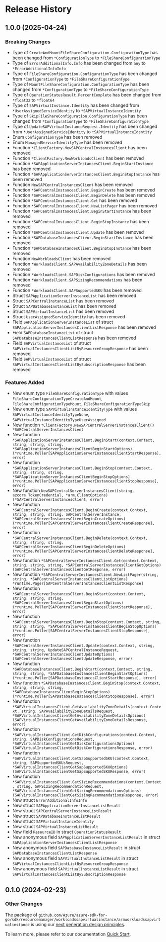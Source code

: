 # Release History

## 1.0.0 (2025-04-24)
### Breaking Changes

- Type of `CreateAndMountFileShareConfiguration.ConfigurationType` has been changed from `*ConfigurationType` to `*FileShareConfigurationType`
- Type of `ErrorAdditionalInfo.Info` has been changed from `any` to `*ErrorAdditionalInfoInfo`
- Type of `FileShareConfiguration.ConfigurationType` has been changed from `*ConfigurationType` to `*FileShareConfigurationType`
- Type of `MountFileShareConfiguration.ConfigurationType` has been changed from `*ConfigurationType` to `*FileShareConfigurationType`
- Type of `OperationStatusResult.PercentComplete` has been changed from `*float32` to `*float64`
- Type of `SAPVirtualInstance.Identity` has been changed from `*UserAssignedServiceIdentity` to `*SAPVirtualInstanceIdentity`
- Type of `SkipFileShareConfiguration.ConfigurationType` has been changed from `*ConfigurationType` to `*FileShareConfigurationType`
- Type of `UpdateSAPVirtualInstanceRequest.Identity` has been changed from `*UserAssignedServiceIdentity` to `*SAPVirtualInstanceIdentity`
- Enum `ConfigurationType` has been removed
- Enum `ManagedServiceIdentityType` has been removed
- Function `*ClientFactory.NewSAPCentralInstancesClient` has been removed
- Function `*ClientFactory.NewWorkloadsClient` has been removed
- Function `*SAPApplicationServerInstancesClient.BeginStartInstance` has been removed
- Function `*SAPApplicationServerInstancesClient.BeginStopInstance` has been removed
- Function `NewSAPCentralInstancesClient` has been removed
- Function `*SAPCentralInstancesClient.BeginCreate` has been removed
- Function `*SAPCentralInstancesClient.BeginDelete` has been removed
- Function `*SAPCentralInstancesClient.Get` has been removed
- Function `*SAPCentralInstancesClient.NewListPager` has been removed
- Function `*SAPCentralInstancesClient.BeginStartInstance` has been removed
- Function `*SAPCentralInstancesClient.BeginStopInstance` has been removed
- Function `*SAPCentralInstancesClient.Update` has been removed
- Function `*SAPDatabaseInstancesClient.BeginStartInstance` has been removed
- Function `*SAPDatabaseInstancesClient.BeginStopInstance` has been removed
- Function `NewWorkloadsClient` has been removed
- Function `*WorkloadsClient.SAPAvailabilityZoneDetails` has been removed
- Function `*WorkloadsClient.SAPDiskConfigurations` has been removed
- Function `*WorkloadsClient.SAPSizingRecommendations` has been removed
- Function `*WorkloadsClient.SAPSupportedSKU` has been removed
- Struct `SAPApplicationServerInstanceList` has been removed
- Struct `SAPCentralInstanceList` has been removed
- Struct `SAPDatabaseInstanceList` has been removed
- Struct `SAPVirtualInstanceList` has been removed
- Struct `UserAssignedServiceIdentity` has been removed
- Field `SAPApplicationServerInstanceList` of struct `SAPApplicationServerInstancesClientListResponse` has been removed
- Field `SAPDatabaseInstanceList` of struct `SAPDatabaseInstancesClientListResponse` has been removed
- Field `SAPVirtualInstanceList` of struct `SAPVirtualInstancesClientListByResourceGroupResponse` has been removed
- Field `SAPVirtualInstanceList` of struct `SAPVirtualInstancesClientListBySubscriptionResponse` has been removed

### Features Added

- New enum type `FileShareConfigurationType` with values `FileShareConfigurationTypeCreateAndMount`, `FileShareConfigurationTypeMount`, `FileShareConfigurationTypeSkip`
- New enum type `SAPVirtualInstanceIdentityType` with values `SAPVirtualInstanceIdentityTypeNone`, `SAPVirtualInstanceIdentityTypeUserAssigned`
- New function `*ClientFactory.NewSAPCentralServerInstancesClient() *SAPCentralServerInstancesClient`
- New function `*SAPApplicationServerInstancesClient.BeginStart(context.Context, string, string, string, *SAPApplicationServerInstancesClientBeginStartOptions) (*runtime.Poller[SAPApplicationServerInstancesClientStartResponse], error)`
- New function `*SAPApplicationServerInstancesClient.BeginStop(context.Context, string, string, string, *SAPApplicationServerInstancesClientBeginStopOptions) (*runtime.Poller[SAPApplicationServerInstancesClientStopResponse], error)`
- New function `NewSAPCentralServerInstancesClient(string, azcore.TokenCredential, *arm.ClientOptions) (*SAPCentralServerInstancesClient, error)`
- New function `*SAPCentralServerInstancesClient.BeginCreate(context.Context, string, string, string, SAPCentralServerInstance, *SAPCentralServerInstancesClientBeginCreateOptions) (*runtime.Poller[SAPCentralServerInstancesClientCreateResponse], error)`
- New function `*SAPCentralServerInstancesClient.BeginDelete(context.Context, string, string, string, *SAPCentralServerInstancesClientBeginDeleteOptions) (*runtime.Poller[SAPCentralServerInstancesClientDeleteResponse], error)`
- New function `*SAPCentralServerInstancesClient.Get(context.Context, string, string, string, *SAPCentralServerInstancesClientGetOptions) (SAPCentralServerInstancesClientGetResponse, error)`
- New function `*SAPCentralServerInstancesClient.NewListPager(string, string, *SAPCentralServerInstancesClientListOptions) *runtime.Pager[SAPCentralServerInstancesClientListResponse]`
- New function `*SAPCentralServerInstancesClient.BeginStart(context.Context, string, string, string, *SAPCentralServerInstancesClientBeginStartOptions) (*runtime.Poller[SAPCentralServerInstancesClientStartResponse], error)`
- New function `*SAPCentralServerInstancesClient.BeginStop(context.Context, string, string, string, *SAPCentralServerInstancesClientBeginStopOptions) (*runtime.Poller[SAPCentralServerInstancesClientStopResponse], error)`
- New function `*SAPCentralServerInstancesClient.Update(context.Context, string, string, string, UpdateSAPCentralInstanceRequest, *SAPCentralServerInstancesClientUpdateOptions) (SAPCentralServerInstancesClientUpdateResponse, error)`
- New function `*SAPDatabaseInstancesClient.BeginStart(context.Context, string, string, string, *SAPDatabaseInstancesClientBeginStartOptions) (*runtime.Poller[SAPDatabaseInstancesClientStartResponse], error)`
- New function `*SAPDatabaseInstancesClient.BeginStop(context.Context, string, string, string, *SAPDatabaseInstancesClientBeginStopOptions) (*runtime.Poller[SAPDatabaseInstancesClientStopResponse], error)`
- New function `*SAPVirtualInstancesClient.GetAvailabilityZoneDetails(context.Context, string, SAPAvailabilityZoneDetailsRequest, *SAPVirtualInstancesClientGetAvailabilityZoneDetailsOptions) (SAPVirtualInstancesClientGetAvailabilityZoneDetailsResponse, error)`
- New function `*SAPVirtualInstancesClient.GetDiskConfigurations(context.Context, string, SAPDiskConfigurationsRequest, *SAPVirtualInstancesClientGetDiskConfigurationsOptions) (SAPVirtualInstancesClientGetDiskConfigurationsResponse, error)`
- New function `*SAPVirtualInstancesClient.GetSapSupportedSKU(context.Context, string, SAPSupportedSKUsRequest, *SAPVirtualInstancesClientGetSapSupportedSKUOptions) (SAPVirtualInstancesClientGetSapSupportedSKUResponse, error)`
- New function `*SAPVirtualInstancesClient.GetSizingRecommendations(context.Context, string, SAPSizingRecommendationRequest, *SAPVirtualInstancesClientGetSizingRecommendationsOptions) (SAPVirtualInstancesClientGetSizingRecommendationsResponse, error)`
- New struct `ErrorAdditionalInfoInfo`
- New struct `SAPApplicationServerInstanceListResult`
- New struct `SAPCentralServerInstanceListResult`
- New struct `SAPDatabaseInstanceListResult`
- New struct `SAPVirtualInstanceIdentity`
- New struct `SAPVirtualInstanceListResult`
- New field `ResourceID` in struct `OperationStatusResult`
- New anonymous field `SAPApplicationServerInstanceListResult` in struct `SAPApplicationServerInstancesClientListResponse`
- New anonymous field `SAPDatabaseInstanceListResult` in struct `SAPDatabaseInstancesClientListResponse`
- New anonymous field `SAPVirtualInstanceListResult` in struct `SAPVirtualInstancesClientListByResourceGroupResponse`
- New anonymous field `SAPVirtualInstanceListResult` in struct `SAPVirtualInstancesClientListBySubscriptionResponse`


## 0.1.0 (2024-02-23)
### Other Changes

The package of `github.com/Azure/azure-sdk-for-go/sdk/resourcemanager/workloadssapvirtualinstance/armworkloadssapvirtualinstance` is using our [next generation design principles](https://azure.github.io/azure-sdk/general_introduction.html).

To learn more, please refer to our documentation [Quick Start](https://aka.ms/azsdk/go/mgmt).